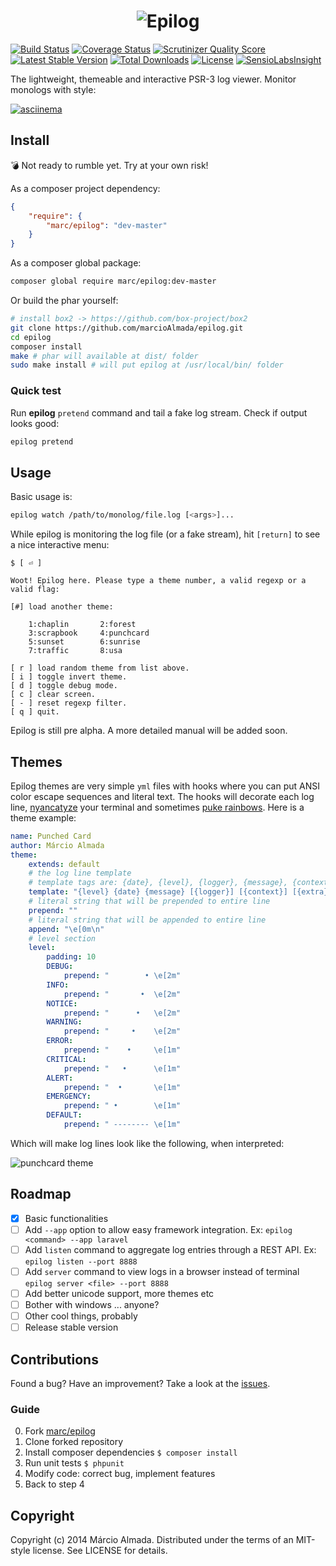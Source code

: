 <h1 align="center">
  <img alt="Epilog" align="center" src="https://dl.dropboxusercontent.com/u/49549530/epilog/epilog-logo.png">
</h1>

[![Build Status][t-badge]][t-link]
[![Coverage Status][c-badge]][c-link]
[![Scrutinizer Quality Score][s-badge]][s-link]
[![Latest Stable Version][v-badge]][p-link]
[![Total Downloads][d-badge]][p-link]
[![License][l-badge]][p-link]
[![SensioLabsInsight][sl-badge]][sl-link]

The lightweight, themeable and interactive PSR-3 log viewer. Monitor monologs with style:

[![asciinema](https://dl.dropboxusercontent.com/u/49549530/epilog/asciinema.png)](https://asciinema.org/a/12309?autoplay=true&speed=1.5)

## Install

:bomb: Not ready to rumble yet. Try at your own risk!

As a composer project dependency:

```json
{
    "require": {
        "marc/epilog": "dev-master"
    }
}
```

As a composer global package:

```bash
composer global require marc/epilog:dev-master
```

Or build the phar yourself:

```bash
# install box2 -> https://github.com/box-project/box2
git clone https://github.com/marcioAlmada/epilog.git
cd epilog
composer install
make # phar will available at dist/ folder
sudo make install # will put epilog at /usr/local/bin/ folder
```

### Quick test

Run **epilog** `pretend` command and tail a fake log stream. Check if output looks good:

```bash
epilog pretend
```

## Usage

Basic usage is:

```bash
epilog watch /path/to/monolog/file.log [<args>]...
```

While epilog is monitoring the log file (or a fake stream), hit `[return]` to see a nice interactive menu:

```
$ [ ⏎ ]

Woot! Epilog here. Please type a theme number, a valid regexp or a valid flag:

[#] load another theme:

    1:chaplin       2:forest
    3:scrapbook     4:punchcard
    5:sunset        6:sunrise
    7:traffic       8:usa

[ r ] load random theme from list above.
[ i ] toggle invert theme.
[ d ] toggle debug mode.
[ c ] clear screen.
[ - ] reset regexp filter.
[ q ] quit.
```

Epilog is still pre alpha. A more detailed manual will be added soon.

## Themes

Epilog themes are very simple `yml` files with hooks where you can put ANSI color escape sequences and literal text.
The hooks will decorate each log line, [nyancatyze](http://youtu.be/QH2-TGUlwu4) your terminal
and sometimes [puke rainbows](http://youtu.be/-Cec2iAgW1Q). Here is a theme example:

```yaml
name: Punched Card
author: Márcio Almada
theme:
    extends: default
    # the log line template
    # template tags are: {date}, {level}, {logger}, {message}, {context}, {extra}
    template: "{level} {date} {message} [{logger}] [{context}] [{extra}]"
    # literal string that will be prepended to entire line
    prepend: ""
    # literal string that will be appended to entire line
    append: "\e[0m\n"
    # level section
    level:
        padding: 10
        DEBUG:
            prepend: "        • \e[2m"
        INFO:
            prepend: "       •  \e[2m"
        NOTICE:
            prepend: "      •   \e[2m"
        WARNING:
            prepend: "     •    \e[2m"
        ERROR:
            prepend: "    •     \e[1m"
        CRITICAL:
            prepend: "   •      \e[1m"
        ALERT:
            prepend: "  •       \e[1m"
        EMERGENCY:
            prepend: " •        \e[1m"
        DEFAULT:
            prepend: " -------- \e[1m"
```

Which will make log lines look like the following, when interpreted:

![punchcard theme](https://dl.dropboxusercontent.com/u/49549530/epilog/punchcard.png)

## Roadmap

- [x] Basic functionalities
- [ ] Add `--app` option to allow easy framework integration. Ex: `epilog <command> --app laravel`
- [ ] Add `listen` command to aggregate log entries through a REST API. Ex: `epilog listen --port 8888`
- [ ] Add `server` command to view logs in a browser instead of terminal `epilog server <file> --port 8888`
- [ ] Add better unicode support, more themes etc
- [ ] Bother with windows ... anyone?
- [ ] Other cool things, probably
- [ ] Release stable version

## Contributions

Found a bug? Have an improvement? Take a look at the [issues](https://github.com/marcioAlmada/epilog/issues).

### Guide
 
0. Fork [marc/epilog](https://github.com/marcioAlmada/epilog/fork)
0. Clone forked repository
0. Install composer dependencies `$ composer install`
0. Run unit tests `$ phpunit`
0. Modify code: correct bug, implement features
0. Back to step 4

## Copyright

Copyright (c) 2014 Márcio Almada. Distributed under the terms of an MIT-style license.
See LICENSE for details.

[t-link]: https://travis-ci.org/marcioAlmada/epilog "Travis Build"
[c-link]: https://coveralls.io/r/marcioAlmada/epilog?branch=master "Code Coverage"
[s-link]: https://scrutinizer-ci.com/g/marcioAlmada/epilog/?branch=master "Code Quality"
[p-link]: https://packagist.org/packages/marc/epilog "Packagist"
[sl-link]: https://insight.sensiolabs.com/projects/02d1fd01-8a70-4fe4-a550-381a3c0e33f3 "Sensiolabs Insight"

[t-badge]: https://travis-ci.org/marcioAlmada/epilog.png?branch=master
[c-badge]: https://coveralls.io/repos/marcioAlmada/epilog/badge.png?branch=master
[s-badge]: https://scrutinizer-ci.com/g/marcioAlmada/epilog/badges/quality-score.png?b=master
[v-badge]: https://poser.pugx.org/marc/epilog/v/stable.png
[d-badge]: https://poser.pugx.org/marc/epilog/downloads.png
[l-badge]: https://poser.pugx.org/marc/epilog/license.png
[sl-badge]: https://insight.sensiolabs.com/projects/02d1fd01-8a70-4fe4-a550-381a3c0e33f3/mini.png
